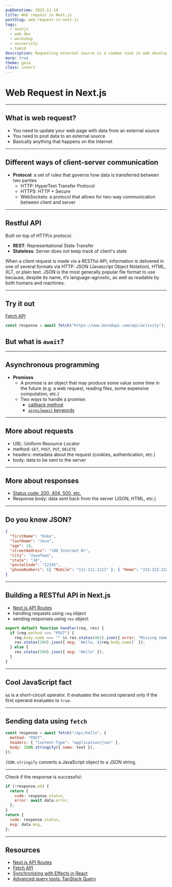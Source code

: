 ```yaml
---
pubDatetime: 2023-11-14
title: Web request in Next.js
postSlug: web-request-in-next-js
tags:
  - nextjs
  - web dev
  - workshop
  - university
  - tamid
description: Requesting external source is a common task in web development. In this workshop, we will learn how to fetch data in Next.js.
marp: true
theme: gaia
class: invert
---
```


<!-- _class: lead -->

# Web Request in Next.js

---

## What is web request?

- You need to update your web page with data from an external source
- You need to post data to an external source
- Basically anything that happens on the Internet

---

## Different ways of client-server communication

- **Protocol**: a set of rules that governs how data is transferred between two parties
  - HTTP: HyperText Transfer Protocol
  - HTTPS: HTTP + Secure
  - WebSockets: a protocol that allows for two-way communication between client and server

---

## Restful API

Built on top of HTTP/s protocol.

- **REST**: Representational State Transfer
- **Stateless**: Server does not keep track of client's state

When a client request is made via a RESTful API, information is delivered in one of several formats via HTTP: JSON (Javascript Object Notation), HTML, XLT, or plain text. JSON is the most generally popular file format to use because, despite its name, it’s language-agnostic, as well as readable by both humans and machines.

---

## Try it out

[Fetch API](https://developer.mozilla.org/en-US/docs/Web/API/Fetch_API/Using_Fetch)

```javascript
const response = await fetch("https://www.boredapi.com/api/activity");
```

## But what is `await`?

---

## Asynchronous programming

- **Promises**
  - A promise is an object that may produce some value some time in the future (e.g. a web request, reading files, some expensive computation, etc.)
  - Two ways to handle a promise:
    - [callback method](https://www.w3schools.com/js/js_promise.asp)
    - [`async`/`await` keywords](https://www.w3schools.com/js/js_async.asp)

---

## More about requests

- URL: Uniform Resource Locator
- method: `GET`, `POST`, `PUT`, `DELETE`
- headers: metadata about the request (cookies, authentication, etc.)
- body: data to be sent to the server

---

## More about responses

- [Status code: 200, 404, 500, etc.](https://developer.mozilla.org/en-US/docs/Web/HTTP/Status)
- Response body: data sent back from the server (JSON, HTML, etc.)

---

## Do you know JSON?

```json
{
  "firstName": "Duke",
  "lastName": "Java",
  "age": 18,
  "streetAddress": "100 Internet Dr",
  "city": "JavaTown",
  "state": "JA",
  "postalCode": "12345",
  "phoneNumbers": [{ "Mobile": "111-111-1111" }, { "Home": "222-222-2222" }]
}
```

---

## Building a RESTful API in Next.js

- [Next.js API Routes](https://nextjs.org/docs/api-routes/introduction)
- handling requests using `req` object
- sending responses using `res` object

```javascript
export default function handler(req, res) {
  if (req.method === "POST") {
    req.body.name === "" && res.status(401).json({ error: "Missing name!" });
    res.status(200).json({ msg: `Hello, ${req.body.name}` });
  } else {
    res.status(200).json({ msg: "Hello" });
  }
}
```

---

## Cool JavaScript fact

`&&` is a short-circuit operator. It evaluates the second operand only if the first operand evaluates to `true`.

---

## Sending data using `fetch`

```javascript
const response = await fetch("/api/hello", {
  method: "POST",
  headers: { "Content-Type": "application/json" },
  body: JSON.stringify({ name: text }),
});
```

`JSON.stringify` converts a JavaScript object to a JSON string.

---

Check if the response is successful:

```javascript
if (!response.ok) {
  return {
    code: response.status,
    error: await data.error,
  };
}
return {
  code: response.status,
  msg: data.msg,
};
```

---

## Resources

- [Next.js API Routes](https://nextjs.org/docs/api-routes/introduction)
- [Fetch API](https://developer.mozilla.org/en-US/docs/Web/API/Fetch_API/Using_Fetch)
- [Synchronizing with Effects in React](https://react.dev/learn/synchronizing-with-effects)
- [Advanced query tools: TanStack Query](https://tanstack.com/query/latest)

